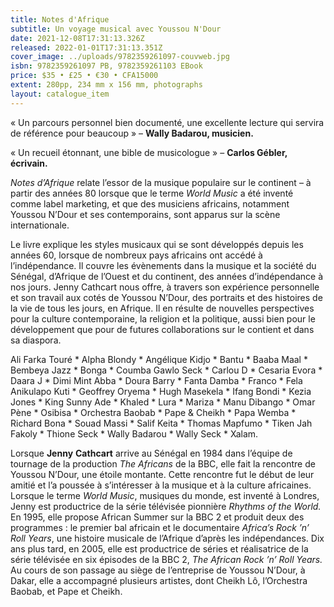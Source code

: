 ```yaml
---
title: Notes d'Afrique
subtitle: Un voyage musical avec Youssou N'Dour
date: 2021-12-08T17:31:13.326Z
released: 2022-01-01T17:31:13.351Z
cover_image: ../uploads/9782359261097-couvweb.jpg
isbn: 9782359261097 PB, 9782359261103 EBook
price: $35 • £25 • €30 • CFA15000
extent: 280pp, 234 mm x 156 mm, photographs
layout: catalogue_item
---
```

« Un parcours personnel bien documenté, une excellente lecture qui servira de référence pour beaucoup » – **Wally Badarou, musicien.**

« Un recueil étonnant, une bible de musicologue » – **Carlos Gébler, écrivain.**

*Notes d’Afrique* relate l’essor de la musique populaire sur le continent – à partir des années 80 lorsque que le terme *World Music* a été inventé comme label marketing, et que des musiciens africains, notamment Youssou N’Dour et ses contemporains, sont apparus sur la scène internationale.

Le livre explique les styles musicaux qui se sont développés depuis les années 60, lorsque de nombreux pays africains ont accédé à l’indépendance. Il couvre les évènements dans la musique et la société du Sénégal, d’Afrique de l’Ouest et du continent, des années d’indépendance à nos jours. Jenny Cathcart nous offre, à travers son expérience personnelle et son travail aux cotés de Youssou N’Dour, des portraits et des histoires de la vie de tous les jours, en Afrique. Il en résulte de nouvelles perspectives pour la culture contemporaine, la religion et la politique, aussi bien pour le développement que pour de futures collaborations sur le contient et dans sa diaspora.

Ali Farka Touré \* Alpha Blondy \* Angélique Kidjo \* Bantu \* Baaba Maal \* Bembeya Jazz \* Bonga \* Coumba Gawlo Seck \* Carlou D \* Cesaria Evora \* Daara J \* Dimi Mint Abba \* Doura Barry \* Fanta Damba \* Franco \* Fela Anikulapo Kuti \* Geoffrey Oryema \* Hugh Masekela \* Ifang Bondi \* Kezia Jones \* King Sunny Ade \* Khaled \* Lura \* Mariza \* Manu Dibango \* Omar Pène \* Osibisa \* Orchestra Baobab \* Pape & Cheikh \* Papa Wemba \* Richard Bona \* Souad Massi \* Salif Keita \* Thomas Mapfumo \* Tiken Jah Fakoly \* Thione Seck \* Wally Badarou \* Wally Seck \* Xalam.

Lorsque **Jenny** **Cathcart** arrive au Sénégal en 1984 dans l’équipe de tournage de la production *The Africans* de la BBC, elle fait la rencontre de Youssou N’Dour, une étoile montante. Cette rencontre fut le début de leur amitié et l’a poussée à s’intéresser à la musique et à la culture africaines. Lorsque le terme *World Music*, musiques du monde, est inventé à Londres, Jenny est productrice de la série télévisée pionnière *Rhythms of the World.* En 1995, elle propose African Summer sur la BBC 2 et produit deux des programmes : le premier bal africain et le documentaire *Africa’s Rock ’n’ Roll Years*, une histoire musicale de l’Afrique d’après les indépendances. Dix ans plus tard, en 2005, elle est productrice de séries et réalisatrice de la série télévisée en six épisodes de la BBC 2, *The African Rock ’n’ Roll Years.* Au cours de son passage au siège de l’entreprise de Youssou N’Dour, à Dakar, elle a accompagné plusieurs artistes, dont Cheikh Lô, l’Orchestra Baobab, et Pape et Cheikh.